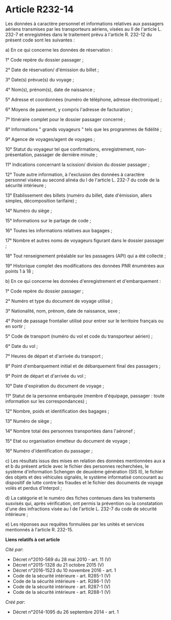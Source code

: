 # Article R232-14

Les données à caractère personnel et informations relatives aux passagers aériens transmises par les transporteurs aériens,
visées au II de l'article L. 232-7 et enregistrées dans le traitement prévu à l'article R. 232-12 du présent code sont les
suivantes : 

a) En ce qui concerne les données de réservation : 

1° Code repère du dossier passager ; 

2° Date de réservation/ d'émission du billet ; 

3° Date(s) prévue(s) du voyage ; 

4° Nom(s), prénom(s), date de naissance ; 

5° Adresse et coordonnées (numéro de téléphone, adresse électronique) ; 

6° Moyens de paiement, y compris l'adresse de facturation ; 

7° Itinéraire complet pour le dossier passager concerné ; 

8° Informations " grands voyageurs " tels que les programmes de fidélité ; 

9° Agence de voyages/agent de voyages ; 

10° Statut du voyageur tel que confirmations, enregistrement, non-présentation, passager de dernière minute ; 

11° Indications concernant la scission/ division du dossier passager ; 

12° Toute autre information, à l'exclusion des données à caractère personnel visées au second alinéa du I de l'article L.
232-7 du code de la sécurité intérieure ; 

13° Etablissement des billets (numéro du billet, date d'émission, allers simples, décomposition tarifaire) ; 

14° Numéro du siège ; 

15° Informations sur le partage de code ; 

16° Toutes les informations relatives aux bagages ; 

17° Nombre et autres noms de voyageurs figurant dans le dossier passager ; 

18° Tout renseignement préalable sur les passagers (API) qui a été collecté ; 

19° Historique complet des modifications des données PNR énumérées aux points 1 à 18 ; 

b) En ce qui concerne les données d'enregistrement et d'embarquement : 

1° Code repère du dossier passager ; 

2° Numéro et type du document de voyage utilisé ; 

3° Nationalité, nom, prénom, date de naissance, sexe ; 

4° Point de passage frontalier utilisé pour entrer sur le territoire français ou en sortir ; 

5° Code de transport (numéro du vol et code du transporteur aérien) ; 

6° Date du vol ; 

7° Heures de départ et d'arrivée du transport ; 

8° Point d'embarquement initial et de débarquement final des passagers ; 

9° Point de départ et d'arrivée du vol ; 

10° Date d'expiration du document de voyage ; 

11° Statut de la personne embarquée (membre d'équipage, passager : toute information sur les correspondances) ; 

12° Nombre, poids et identification des bagages ; 

13° Numéro de siège ; 

14° Nombre total des personnes transportées dans l'aéronef ; 

15° Etat ou organisation émetteur du document de voyage ; 

16° Numéro d'identification du passager ; 

c) Les résultats issus des mises en relation des données mentionnées aux a et b du présent article avec le fichier des
personnes recherchées, le système d'information Schengen de deuxième génération (SIS II), le fichier des objets et des
véhicules signalés, le système informatisé concourant au dispositif de lutte contre les fraudes et le fichier des documents
de voyage volés et perdus d'Interpol ; 

d) La catégorie et le numéro des fiches contenues dans les traitements susvisés qui, après vérification, ont permis la
prévention ou la constatation d'une des infractions visée au I de l'article L. 232-7 du code de sécurité intérieure ; 

e) Les réponses aux requêtes formulées par les unités et services mentionnés à l'article R. 232-15.

**Liens relatifs à cet article**

_Cité par_:

  - Décret n°2010-569 du 28 mai 2010 - art. 11 (V)
  - Décret n°2015-1328 du 21 octobre 2015 (V)
  - Décret n°2016-1523 du 10 novembre 2016 - art. 1
  - Code de la sécurité intérieure - art. R285-1 (V)
  - Code de la sécurité intérieure - art. R286-1 (V)
  - Code de la sécurité intérieure - art. R287-1 (V)
  - Code de la sécurité intérieure - art. R288-1 (V)

_Créé par_:

  - Décret n°2014-1095 du 26 septembre 2014 - art. 1
